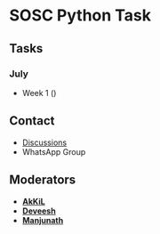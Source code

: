 # SOSC Python Task

## Tasks

### July

- Week 1 ()

## Contact

- [Discussions](https://github.com/HeimanPictures/SOSC-App-Dev/discussions)
- WhatsApp Group

## Moderators

- **[AkKiL](https://github.com/HeimanPictures/)**
- **[Deveesh](https://github.com/Deveesh-Shetty)**
- **[Manjunath](https://github.com/thatcodechap)**
